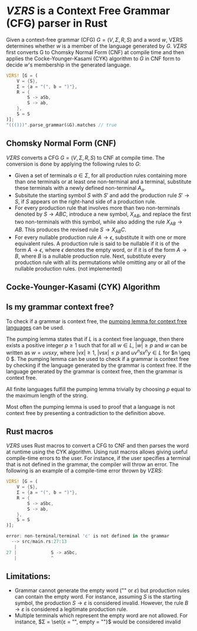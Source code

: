 # $VΣRS$ is a Context Free Grammar (CFG) parser in Rust
Given a context-free grammar (CFG) $G = (V, Σ, R, S)$ and a word $w$, VΣRS determines whether $w$ is a member of the language generated by $G$. $VΣRS$ first converts G to Chomsky Normal Form (CNF) at compile time and then applies the Cocke-Younger-Kasami (CYK) algorithm to $G$ in CNF form to decide $w$'s membership in the generated language.

```Rust
VΣRS! [G = (
    V = {S},
    Σ = {a = "(", b = ")"},
    R = {
        S -> aSb,
        S -> ab,
    },
    S = S
)];
"((()))".parse_grammar(&G).matches // true
```

## Chomsky Normal Form (CNF)
$VΣRS$ converts a CFG $G = (V, Σ, R, S)$ to CNF at compile time. The conversion is done by applying the following rules to $G$:
* Given a set of terminals $a \in \Sigma$, for all production rules containing more than one terminals or at least one non-terminal and a terminal, substitute these terminals with a newly defined non-terminal $A_a$.
* Subsitute the starting symbol $S$ with $S'$ and add the production rule $S' \rightarrow S$, if $S$ appears on the right-hand side of a production rule.
* For every production rule that involves more than two non-terminals denoted by $S \rightarrow ABC$, introduce a new symbol, $X_{AB}$, and replace the first two non-terminals with this symbol, while also adding the rule $X_{AB} \rightarrow AB$. This produces the revised rule $S \rightarrow X_{AB}C$.
* For every nullable production rule $A \rightarrow \epsilon$, substitute it with one or more equivalent rules. A production rule is said to be nullable if it is of the form $A \rightarrow \epsilon$, where $\epsilon$ denotes the empty word, or if it is of the form $A \rightarrow B$, where $B$ is a nullable production rule. Next, substitute every production rule with all its permutations while omitting any or all of the nullable production rules. (not implemented)

## Cocke-Younger-Kasami (CYK) Algorithm

## Is my grammar context free?
To check if a grammar is context free, the [pumping lemma for context free languages](https://en.wikipedia.org/wiki/Pumping_lemma_for_context-free_languages) can be used.

The pumping lemma states that if $L$ is a context free language, then there exists a positive integer $p \geq 1$ such that for all $w \in L$, $|w| \geq p$ and $w$ can be written as $w = uvsxy$, where $|vx| \geq 1$, $|vsx| \leq p$ and $uv^nsx^ny \in L$ for $n \geq 0   $. The pumping lemma can be used to check if a grammar is context free by checking if the language generated by the grammar is context free. If the language generated by the grammar is context free, then the grammar is context free.

All finite languages fulfill the pumping lemma trivially by choosing $p$ equal to the maximum length of the string. 

Most often the pumping lemma is used to proof that a language is not context free by presenting a contradiction to the definition above.

## Rust macros
$VΣRS$ uses Rust macros to convert a CFG to CNF and then parses the word at runtime using the CYK algorithm. Using rust macros allows giving useful compile-time errors to the user. For instance, if the user specifies a terminal that is not defined in the grammar, the compiler will throw an error. The following is an example of a compile-time error thrown by $VΣRS$:
```Rust
VΣRS! [G = (
    V = {S},
    Σ = {a = "(", b = ")"},
    R = {
        S -> aSbc,
        S -> ab,
    },
    S = S
)];
```
```Rust
error: non-terminal/terminal 'c' is not defined in the grammar
  --> src/main.rs:27:13
   |
27 |             S -> aSbc,
   |             ^
```

## Limitations:
* Grammar cannot generate the empty word ("" or $ε$) but production rules can contain the empty word.
For instance, assuming $S$ is the starting symbol, the production $S \rightarrow ε$ is considered invalid. However, the rule $B \rightarrow ε$ is considered a legitimate production rule.
* Multiple terminals which represent the empty word are not allowed. For instance, $Σ = \set{ε = "", empty = ""}$ would be considered invalid